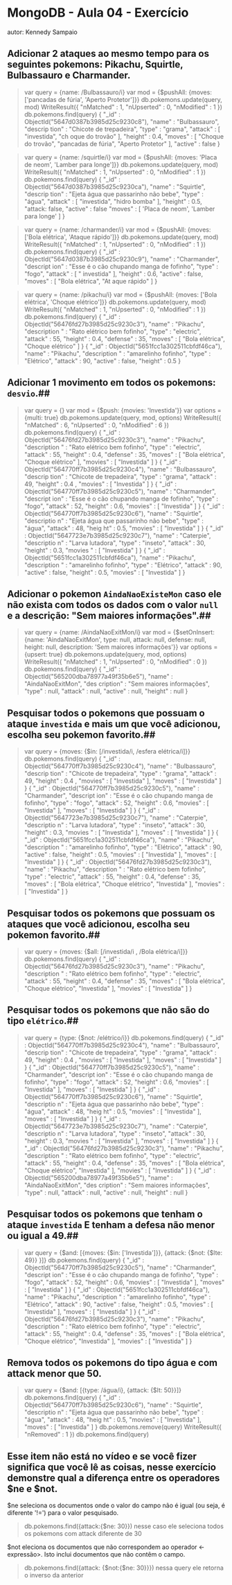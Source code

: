 # MongoDB - Aula 04 - Exercício
autor: Kennedy Sampaio

## **Adicionar** 2 ataques ao mesmo tempo para os seguintes pokemons: Pikachu, Squirtle, Bulbassauro e Charmander.
> var query = {name: /Bulbassauro/i}
> var mod = {$pushAll: {moves: ['pancadas de fúria', 'Aperto Protetor']}}
> db.pokemons.update(query, mod)
WriteResult({ "nMatched" : 1, "nUpserted" : 0, "nModified" : 1 })
> db.pokemons.find(query)
{ "_id" : ObjectId("5647d0387b3985d25c9230c8"), "name" : "Bulbassauro", "descrip
tion" : "Chicote de trepadeira", "type" : "grama", "attack" : [ "investida", "ch
oque do trovão" ], "height" : 0.4, "moves" : [ "Choque do trovão", "pancadas de
fúria", "Aperto Protetor" ], "active" : false }

> var query = {name: /squirtle/i}
> var mod = {$pushAll: {moves: 'Placa de neom', 'Lamber para longe']}}
> db.pokemons.update(query, mod)
WriteResult({ "nMatched" : 1, "nUpserted" : 0, "nModified" : 1 })
> db.pokemons.find(query)
{ "_id" : ObjectId("5647d0387b3985d25c9230ca"), "name" : "Squirtle", "descrip
tion" : "Ejeta água que passarinho não bebe", "type" : "água", "attack" : [ "investida", "hidro bomba" ],
"height" : 0.5, "attack: false, "active" : false "moves" : [ 'Placa de neom', 'Lamber para longe' ] }

> var query = {name: /charmander/i}
> var mod = {$pushAll: {moves: ['Bola elétrica', 'Ataque rápido']}}
> db.pokemons.update(query, mod)
WriteResult({ "nMatched" : 1, "nUpserted" : 0, "nModified" : 1 })
> db.pokemons.find(query)
{ "_id" : ObjectId("5647d0387b3985d25c9230c9"), "name" : "Charmander", "descript
ion" : "Esse é o cão chupando manga de fofinho", "type" : "fogo", "attack" : [ "
investida" ], "height" : 0.6, "active" : false, "moves" : [ "Bola elétrica", "At
aque rápido" ] }

> var query = {name: /pikachu/i}
> var mod = {$pushAll: {moves: ['Bola elétrica', 'Choque elétrico']}}
> db.pokemons.update(query, mod)
WriteResult({ "nMatched" : 1, "nUpserted" : 0, "nModified" : 1 })
> db.pokemons.find(query)
{ "_id" : ObjectId("56476fd27b3985d25c9230c3"), "name" : "Pikachu", "description
" : "Rato elétrico bem fofinho", "type" : "electric", "attack" : 55, "height" :
0.4, "defense" : 35, "moves" : [ "Bola elétrica", "Choque elétrico" ] }
{ "_id" : ObjectId("5651fcc1a302511cbfdf46ca"), "name" : "Pikachu", "description
" : "amarelinho fofinho", "type" : "Elétrico", "attack" : 90, "active" : false,
"height" : 0.5 }


## **Adicionar** 1 movimento em todos os pokemons: `desvio`.##

> var query = {}
> var mod = {$push: {movies: 'Investida'}}
> var options = {multi: true}
> db.pokemons.update(query, mod, options)
WriteResult({ "nMatched" : 6, "nUpserted" : 0, "nModified" : 6 })
> db.pokemons.find(query)
{ "_id" : ObjectId("56476fd27b3985d25c9230c3"), "name" : "Pikachu", "description
" : "Rato elétrico bem fofinho", "type" : "electric", "attack" : 55, "height" :
0.4, "defense" : 35, "moves" : [ "Bola elétrica", "Choque elétrico" ], "movies"
: [ "Investida" ] }
{ "_id" : ObjectId("564770ff7b3985d25c9230c4"), "name" : "Bulbassauro", "descrip
tion" : "Chicote de trepadeira", "type" : "grama", "attack" : 49, "height" : 0.4
, "movies" : [ "Investida" ] }
{ "_id" : ObjectId("564770ff7b3985d25c9230c5"), "name" : "Charmander", "descript
ion" : "Esse é o cão chupando manga de fofinho", "type" : "fogo", "attack" : 52,
 "height" : 0.6, "movies" : [ "Investida" ] }
{ "_id" : ObjectId("564770ff7b3985d25c9230c6"), "name" : "Squirtle", "descriptio
n" : "Ejeta água que passarinho não bebe", "type" : "água", "attack" : 48, "heig
ht" : 0.5, "movies" : [ "Investida" ] }
{ "_id" : ObjectId("5647723e7b3985d25c9230c7"), "name" : "Caterpie", "descriptio
n" : "Larva lutadora", "type" : "inseto", "attack" : 30, "height" : 0.3, "movies
" : [ "Investida" ] }
{ "_id" : ObjectId("5651fcc1a302511cbfdf46ca"), "name" : "Pikachu", "description
" : "amarelinho fofinho", "type" : "Elétrico", "attack" : 90, "active" : false,
"height" : 0.5, "movies" : [ "Investida" ] }

## **Adicionar** o pokemon `AindaNaoExisteMon` caso ele não exista com todos os dados com o valor `null` e a descrição: "Sem maiores informações".##

> var query = {name: /AindaNaoExitMon/i}
> var mod = {$setOnInsert: 
{name: 'AindaNaoExitMon', type: null, attack: null, 
defense: null, height: null, description: 'Sem maiores informações'}}
> var options = {upsert: true}
> db.pokemons.update(query, mod, options)
WriteResult({ "nMatched" : 1, "nUpserted" : 0, "nModified" : 0 })
> db.pokemons.find(query)
{ "_id" : ObjectId("565200dba78977a49f35b6e5"), "name" : "AindaNaoExitMon", "des
cription" : "Sem maiores informações", "type" : null, "attack" : null, "active"
: null, "height" : null }

## Pesquisar todos o pokemons que possuam o ataque `investida` e mais um que você adicionou, escolha seu pokemon favorito.##

> var query = {moves: {$in: [/investida/i, /esfera elétrica/i]}}
> db.pokemons.find(query)
{ "_id" : ObjectId("564770ff7b3985d25c9230c4"), "name" : "Bulbassauro", "descrip
tion" : "Chicote de trepadeira", "type" : "grama", "attack" : 49, "height" : 0.4
, "movies" : [ "Investida" ], "moves" : [ "Investida" ] }
{ "_id" : ObjectId("564770ff7b3985d25c9230c5"), "name" : "Charmander", "descript
ion" : "Esse é o cão chupando manga de fofinho", "type" : "fogo", "attack" : 52,
 "height" : 0.6, "movies" : [ "Investida" ], "moves" : [ "Investida" ] }
{ "_id" : ObjectId("5647723e7b3985d25c9230c7"), "name" : "Caterpie", "descriptio
n" : "Larva lutadora", "type" : "inseto", "attack" : 30, "height" : 0.3, "movies
" : [ "Investida" ], "moves" : [ "Investida" ] }
{ "_id" : ObjectId("5651fcc1a302511cbfdf46ca"), "name" : "Pikachu", "description
" : "amarelinho fofinho", "type" : "Elétrico", "attack" : 90, "active" : false,
"height" : 0.5, "movies" : [ "Investida" ], "moves" : [ "Investida" ] }
{ "_id" : ObjectId("56476fd27b3985d25c9230c3"), "name" : "Pikachu", "description
" : "Rato elétrico bem fofinho", "type" : "electric", "attack" : 55, "height" :
0.4, "defense" : 35, "moves" : [ "Bola elétrica", "Choque elétrico", "Investida"
 ], "movies" : [ "Investida" ] }

## Pesquisar **todos** os pokemons que possuam os ataques que você adicionou, escolha seu pokemon favorito.##

> var query = {moves: {$all: [/investida/i , /Bola elétrica/i]}}
> db.pokemons.find(query)
{ "_id" : ObjectId("56476fd27b3985d25c9230c3"), "name" : "Pikachu", "description
" : "Rato elétrico bem fofinho", "type" : "electric", "attack" : 55, "height" :
0.4, "defense" : 35, "moves" : [ "Bola elétrica", "Choque elétrico", "Investida"
 ], "movies" : [ "Investida" ] }

## Pesquisar **todos** os pokemons que não são do tipo `elétrico`.##

> var query = {type: {$not: /elétrico/i}}
> db.pokemons.find(query)
{ "_id" : ObjectId("564770ff7b3985d25c9230c4"), "name" : "Bulbassauro", "descrip
tion" : "Chicote de trepadeira", "type" : "grama", "attack" : 49, "height" : 0.4
, "movies" : [ "Investida" ], "moves" : [ "Investida" ] }
{ "_id" : ObjectId("564770ff7b3985d25c9230c5"), "name" : "Charmander", "descript
ion" : "Esse é o cão chupando manga de fofinho", "type" : "fogo", "attack" : 52,
 "height" : 0.6, "movies" : [ "Investida" ], "moves" : [ "Investida" ] }
{ "_id" : ObjectId("564770ff7b3985d25c9230c6"), "name" : "Squirtle", "descriptio
n" : "Ejeta água que passarinho não bebe", "type" : "água", "attack" : 48, "heig
ht" : 0.5, "movies" : [ "Investida" ], "moves" : [ "Investida" ] }
{ "_id" : ObjectId("5647723e7b3985d25c9230c7"), "name" : "Caterpie", "descriptio
n" : "Larva lutadora", "type" : "inseto", "attack" : 30, "height" : 0.3, "movies
" : [ "Investida" ], "moves" : [ "Investida" ] }
{ "_id" : ObjectId("56476fd27b3985d25c9230c3"), "name" : "Pikachu", "description
" : "Rato elétrico bem fofinho", "type" : "electric", "attack" : 55, "height" :
0.4, "defense" : 35, "moves" : [ "Bola elétrica", "Choque elétrico", "Investida"
 ], "movies" : [ "Investida" ] }
{ "_id" : ObjectId("565200dba78977a49f35b6e5"), "name" : "AindaNaoExitMon", "des
cription" : "Sem maiores informações", "type" : null, "attack" : null, "active"
: null, "height" : null }

## Pesquisar **todos** os pokemons que tenham o ataque `investida` **E** tenham a defesa **não menor ou igual** a 49.##

> var query = {$and: [{moves: {$in: ['Investida']}}, {attack: {$not: {$lte: 49}}
}]}
> db.pokemons.find(query)
{ "_id" : ObjectId("564770ff7b3985d25c9230c5"), "name" : "Charmander", "descript
ion" : "Esse é o cão chupando manga de fofinho", "type" : "fogo", "attack" : 52,
 "height" : 0.6, "movies" : [ "Investida" ], "moves" : [ "Investida" ] }
{ "_id" : ObjectId("5651fcc1a302511cbfdf46ca"), "name" : "Pikachu", "description
" : "amarelinho fofinho", "type" : "Elétrico", "attack" : 90, "active" : false,
"height" : 0.5, "movies" : [ "Investida" ], "moves" : [ "Investida" ] }
{ "_id" : ObjectId("56476fd27b3985d25c9230c3"), "name" : "Pikachu", "description
" : "Rato elétrico bem fofinho", "type" : "electric", "attack" : 55, "height" :
0.4, "defense" : 35, "moves" : [ "Bola elétrica", "Choque elétrico", "Investida"
 ], "movies" : [ "Investida" ] }


## Remova **todos** os pokemons do tipo água e com attack menor que 50.

> var query = {$and: [{type: /água/i}, {attack: {$lt: 50}}]}
> db.pokemons.find(query)
{ "_id" : ObjectId("564770ff7b3985d25c9230c6"), "name" : "Squirtle", "descriptio
n" : "Ejeta água que passarinho não bebe", "type" : "água", "attack" : 48, "heig
ht" : 0.5, "movies" : [ "Investida" ], "moves" : [ "Investida" ] }
> db.pokemons.remove(query)
WriteResult({ "nRemoved" : 1 })
> db.pokemons.find(query)

## Esse item não está no vídeo e se você fizer significa que você lê as coisas, nesse exercício demonstre qual a diferença entre os operadores $ne e $not.

$ne seleciona os documentos onde o valor do campo não é igual (ou seja, é diferente '!=') para o valor pesquisado. 
> db.pokemons.find({attack:{$ne: 30}})
nesse caso ele seleciona todos os pokemons com attack diferente de 30

$not eleciona os documentos que não correspondem ao operador <-expressão>. Isto inclui documentos que não contêm o campo.
> db.pokemons.find({attack: {$not:{$ne: 30}}})
nessa query ele retorna o inverso da anterior
